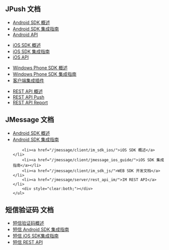 <div class="content-box">
    <div class="h2-tile">
        <h2>JPush 文档</h2>
    </div>
    <ul>
        <li><a href="/jpush/client/Android/android_sdk/">Android SDK 概述</a></li>
        <li><a href="/jpush/client/Android/android_guide/">Android SDK 集成指南</a></li>
        <li><a href="/jpush/client/Android/android_api/">Android API</a></li>
    </ul>
    <ul>    
        <li><a href="/jpush/client/iOS/ios_sdk/">iOS SDK 概述</a></li>
        <li><a href="/jpush/client/iOS/ios_guide/">iOS SDK 集成指南</a></li>
        <li><a href="/jpush/client/iOS/ios_api/">iOS API</a></li>
        <div style="clear:both;"></div>
    </ul>
	<ul>
	   <li><a href="/jpush/client/Windows%20Phone/winphone_sdk/">Windows Phone SDK 概述</a></li>
	   <li><a href="/jpush/client/Windows%20Phone/winphone_guide/">Windows Phone SDK 集成指南</a></li>
		<li><a href="/jpush/client/client_plugins/">客户端集成插件</a></li>
	</ul>
	<ul>
	   <li><a href="/jpush/server/push/server_overview/">REST API 概述</a></li>
	   <li><a href="/jpush/server/push/rest_api_v3_push/">REST API Push</a></li>
		<li><a href="/jpush/server/push/rest_api_v3_report/">REST API Report</a></li>
	</ul>	
</div>
<div class="content-box">
    <div class="h2-tile">
        <h2>JMessage 文档</h2>
    </div>
    <ul>
        <li><a href="/jmessage/client/im_sdk_android/">Android SDK 概述</a></li>
        <li><a href="/jmessage/client/jmessage_android_guide/">Android SDK 集成指南</a></li>

        <li><a href="/jmessage/client/im_sdk_ios/">iOS SDK 概述</a></li>
        <li><a href="/jmessage/client/jmessage_ios_guide/">iOS SDK 集成指南</a></li>
        <li><a href="/jmessage/client/im_sdk_js/">WEB SDK 开发文档</a></li>
        <li><a href="/jmessage/server/rest_api_im/">IM REST API</a></li>
        <div style="clear:both;"></div>
    </ul>
</div>
<div class="content-box">
    <div class="h2-tile">
        <h2>短信验证码 文档</h2>
    </div>
    <ul>
        <li><a href="/jsms/guideline/JSMS_guide/">短信验证码概述</a></li>
        <li><a href="/jsms/client/Android_SMS_SDK/">短信 Android SDK 集成指南</a></li>
        <li><a href="/jsms/client/iOS_SMS_SDK/">短信 iOS SDK集成指南</a></li>
        <li><a href="/jsms/server/rest_api_jsms/">短信 REST API</a></li>
        <div style="clear:both;"></div>
    </ul>
</div>






